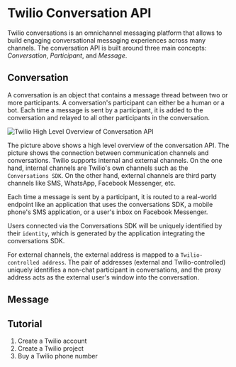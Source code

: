 # Twilio Conversation API

Twilio conversations is an omnichannel messaging platform that allows to build engaging conversational messaging experiences
across many channels. The conversation API is built around three main concepts: *Conversation*, *Participant*, and *Message*.

## Conversation

A conversation is an object that contains a message thread between two or more participants. A conversation's participant
can either be a human or a bot. Each time a message is sent by a participant, it is added to the conversation and relayed to
all other participants in the conversation.

![Twilio High Level Overview of Conversation API](./images/conversation.png)

The picture above shows a high level overview of the conversation API. The picture shows the connection between communication
channels and conversations. Twilio supports internal and external channels. On the one hand, internal channels are Twilio's own channels such
as the `Conversations SDK`. On the other hand, external channels are third party channels like SMS, WhatsApp, Facebook Messenger, etc.

Each time a message is sent by a participant, it is routed to a real-world endpoint like an application that uses the
conversations SDK, a mobile phone's SMS application, or a user's inbox on Facebook Messenger.

Users connected via the Conversations SDK will be uniquely identified by their `identity`, which is generated by the application
integrating the conversations SDK.

For external channels, the external address is mapped to a `Twilio-controlled address`. The pair of addresses (external and Twilio-controlled)
uniquely identifies a non-chat participant in conversations, and the proxy address acts as the external user's window into the conversation.

## Message




## Tutorial

1. Create a Twilio account
2. Create a Twilio project
3. Buy a Twilio phone number